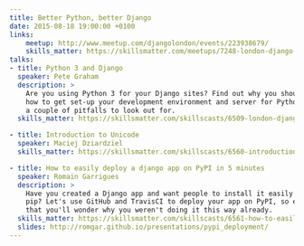 ```yaml
---
title: Better Python, better Django
date: 2015-08-18 19:00:00 +0100
links:
    meetup: http://www.meetup.com/djangolondon/events/223938679/
    skills_matter: https://skillsmatter.com/meetups/7248-london-django-august-2015-meetup
talks:
- title: Python 3 and Django
  speaker: Pete Graham
  description: >
    Are you using Python 3 for your Django sites? Find out why you should be,
    how to get set-up your development environment and server for Python 3, and
    a couple of pitfalls to look out for.
  skills_matter: https://skillsmatter.com/skillscasts/6509-london-django-august-2015-meetup

- title: Introduction to Unicode
  speaker: Maciej Dziardziel
  skills_matter: https://skillsmatter.com/skillscasts/6560-introduction-to-unicode

- title: How to easily deploy a django app on PyPI in 5 minutes
  speaker: Romain Garrigues
  description: >
    Have you created a Django app and want people to install it easily with
    pip? Let's use GitHub and TravisCI to deploy your app on PyPI, so easily
    that you'll wonder why you weren't doing it this way already.
  skills_matter: https://skillsmatter.com/skillscasts/6561-how-to-easily-deploy-a-django-app-on-pypi-in-5-minutes
  slides: http://romgar.github.io/presentations/pypi_deployment/
---
```

